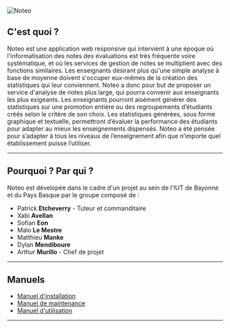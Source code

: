 ![Noteo](https://github.com/dmendiboure/Noteo/raw/master/public/img/banniere_noteo.jpg)
## C'est quoi ?
Noteo est une application web responsive qui intervient à une époque où l'informatisation des notes des évaluations est très fréquente voire systématique, et où les services de gestion de notes se multiplient avec des fonctions similaires. Les enseignants désirant plus qu'une simple analyse à base de moyenne doivent s'occuper eux-mêmes de la création des statistiques qui leur conviennent. Noteo a donc pour but de proposer un service d'analyse de notes plus large, qui pourra convenir aux enseignants les plus exigeants. Les enseignants pourront aisément générer des statistiques sur une promotion entière ou des regroupements d’étudiants créés selon le critère de son choix. Les statistiques générées, sous forme graphique et textuelle, permettront d’évaluer la performance des étudiants pour adapter au mieux les enseignements dispensés. Noteo a été pensée pour s’adapter à tous les niveaux de l’enseignement afin que n’importe quel établissement puisse l’utiliser.
***
## Pourquoi ? Par qui ?
Noteo est dévelopée dans le cadre d'un projet au sein de l'IUT de Bayonne
et du Pays Basque par le groupe composé de :
  - Patrick **Etcheverry** - Tuteur et commanditaire
  - Xabi **Avellan**
  - Sofian **Eon**
  - Malo **Le Mestre**
  - Matthieu **Manke**
  - Dylan **Mendiboure**
  - Arthur **Murillo** - Chef de projet
***
## Manuels
 - [Manuel d'installation](https://gitlab.com/patrick-etcheverry/noteo/-/blob/master/manuels/manuel_installation_noteo.pdf)
 - [Manuel de maintenance](https://gitlab.com/patrick-etcheverry/noteo/-/blob/master/manuels/manuel_maintenance_noteo.pdf)
 - [Manuel d'utilisation](https://gitlab.com/patrick-etcheverry/noteo/-/blob/master/manuels/manuel_utilisation_noteo.pdf)
***
